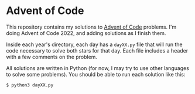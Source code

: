 # Advent of Code

This repository contains my solutions to [Advent of Code](https://adventofcode.com/) problems. I'm doing Advent of Code 2022, and adding solutions as I finish them.

Inside each year's directory, each day has a `dayXX.py` file that will run the code necessary to solve both stars for that day. Each file includes a header with a few comments on the problem.

All solutions are written in Python (for now, I may try to use other languages to solve some problems). You should be able to run each solution like this:

    $ python3 dayXX.py
